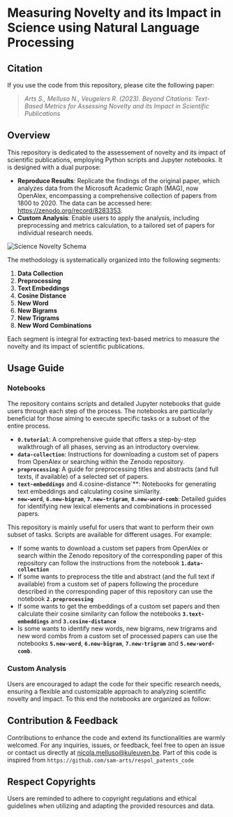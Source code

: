 # Measuring Novelty and its Impact in Science using Natural Language Processing

## Citation

If you use the code from this repository, please cite the following paper: 
 > *Arts S., Melluso N., Veugelers R. (2023). Beyond Citations: Text-Based Metrics for Assessing Novelty and its Impact in Scientific Publications*

## Overview

This repository is dedicated to the assessement of novelty and its impact of scientific publications, employing Python scripts and Jupyter notebooks. It is designed with a dual purpose:

- **Reproduce Results**: Replicate the findings of the original paper, which analyzes data from the Microsoft Academic Graph (MAG), now OpenAlex, encompassing a comprehensive collection of papers from 1800 to 2020. The data can be accessed here: https://zenodo.org/record/8283353.
- **Custom Analysis**: Enable users to apply the analysis, including preprocessing and metrics calculation, to a tailored set of papers for individual research needs.

![Science Novelty Schema](https://github.com/nicolamelluso/science-novelty/blob/main/data/ScienceNovelty-schema.png)

The methodology is systematically organized into the following segments:
1. **Data Collection**
2. **Preprocessing**
3. **Text Embeddings**
4. **Cosine Distance**
5. **New Word**
6. **New Bigrams**
7. **New Trigrams**
8. **New Word Combinations**

Each segment is integral for extracting text-based metrics to measure the novelty and its impact of scientific publications.

## Usage Guide

### Notebooks
The repository contains scripts and detailed Jupyter notebooks that guide users through each step of the process. The notebooks are particularly beneficial for those aiming to execute specific tasks or a subset of the entire process.

- **`0.tutorial`**: A comprehensive guide that offers a step-by-step walkthrough of all phases, serving as an introductory overview.
- **`data-collection`**: Instructions for downloading a custom set of papers from OpenAlex or searching within the Zenodo repository.
- **`preprocessing`**: A guide for preprocessing titles and abstracts (and full texts, if available) of a selected set of papers.
- **`text-embeddings`** and 4.cosine-distance`**: Notebooks for generating text embeddings and calculating cosine similarity.
- **`new-word`**, **`6.new-bigram`**, **`7.new-trigram`**, **`8.new-word-comb`**: Detailed guides for identifying new lexical elements and combinations in processed papers.

This repository is mainly useful for users that want to perform their own subset of tasks. Scripts are available for different usages. For example:
- If some wants to download a custom set papers from OpenAlex or search within the Zenodo repository of the corresponding paper of this repository can follow the instructions from the notebook **`1.data-collection`**
- If some wants to preprocess the title and abstract (and the full text if available) from a custom set of papers following the procedure described in the corresponding paper of this repository can use the notebook **`2.preprocessing`**
- If some wants to get the embeddings of a custom set papers and then calculate their cosine similarity can follow the notebooks **`3.text-embeddings`** and **`3.cosine-distance`**
- Is some wants to identify new words, new bigrams, new trigrams and new word combs from a custom set of processed papers can use the notebooks **`5.new-word`**, **`6.new-bigram`**, **`7.new-trigram`** and **`5.new-word-comb`**.

### Custom Analysis
Users are encouraged to adapt the code for their specific research needs, ensuring a flexible and customizable approach to analyzing scientific novelty and impact.
To this end the notebooks are organized as follow:

## Contribution & Feedback
Contributions to enhance the code and extend its functionalities are warmly welcomed. For any inquiries, issues, or feedback, feel free to open an issue or contact us directly at nicola.melluso@kuleuven.be.
Part of this code is inspired from `https://github.com/sam-arts/respol_patents_code`

## Respect Copyrights
Users are reminded to adhere to copyright regulations and ethical guidelines when utilizing and adapting the provided resources and data.
